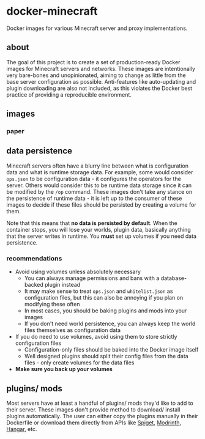 # docker-minecraft
Docker images for various Minecraft server and proxy implementations.

## about
The goal of this project is to create a set of production-ready Docker images for Minecraft servers and networks. These
images are intentionally very bare-bones and unopinionated, aiming to change as little from the base server 
configuration as possible. Anti-features like auto-updating and plugin downloading are also not included, as this 
violates the Docker best practice of providing a reproducible environment.



## images
### paper


## data persistence
Minecraft servers often have a blurry line between what is configuration data and what is runtime storage data. For 
example, some would consider `ops.json` to be configuration data - it configures the operators for the server.
Others would consider this to be runtime data storage since it can be modified by the `/op` command. These images
don't take any stance on the persistence of runtime data - it is left up to the consumer of these images to decide
if these files should be persisted by creating a volume for them.

Note that this means that **no data is persisted by default**. When the container stops, you will lose your worlds,
plugin data, basically anything that the server writes in runtime. You **must** set up volumes if you need data 
persistence.

### recommendations
- Avoid using volumes unless absolutely necessary
    - You can always manage permissions and bans with a database-backed plugin instead
    - It may make sense to treat `ops.json` and `whitelist.json` as configuration files, but this can also be annoying
      if you plan on modifying these often
    - In most cases, you should be baking plugins and mods into your images
    - If you don't need world persistence, you can always keep the world files themselves as configuration data
- If you do need to use volumes, avoid using them to store strictly configuration files
    - Configuration-only files should be baked into the Docker image itself
    - Well designed plugins should split their config files from the data files - only create volumes for the data files
- **Make sure you back up your volumes**

## plugins/ mods
Most servers have at least a handful of plugins/ mods they'd like to add to their server. These images don't provide
method to download/ install plugins automatically. The user can either copy the plugins manually in their Dockerfile or
download them directly from APIs like [Spiget](https://spiget.org/), [Modrinth](https://docs.modrinth.com/api-spec/), 
[Hangar](https://hangar.papermc.io/api-docs), etc.
